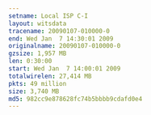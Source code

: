 ```yaml
---
setname: Local ISP C-I
layout: witsdata
tracename: 20090107-010000-0
end: Wed Jan  7 14:30:01 2009
originalname: 20090107-010000-0
gzsize: 1,957 MB
len: 0:30:00
start: Wed Jan  7 14:00:01 2009
totalwirelen: 27,414 MB
pkts: 49 million
size: 3,740 MB
md5: 982cc9e878628fc74b5bbbb9cdafd0e4
---
```

